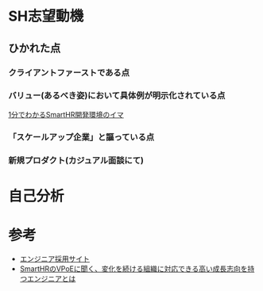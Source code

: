 # SH志望動機

## ひかれた点

### クライアントファーストである点

### バリュー(あるべき姿)において具体例が明示化されている点
[1分でわかるSmartHR開発環境のイマ](https://hello-world.smarthr.co.jp/)

### 「スケールアップ企業」と謳っている点


### 新規プロダクト(カジュアル面談にて)


# 自己分析


# 参考
- [エンジニア採用サイト](https://recruit.smarthr.co.jp/work/engineer/#h8330f29a31)
- [SmartHRのVPoEに聞く、変化を続ける組織に対応できる高い成長志向を持つエンジニアとは](https://levtech.jp/media/article/interview/detail_135/)
